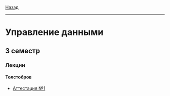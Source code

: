 [Назад](../../README.md)
***
# Управление данными

## 3 семестр
### Лекции
#### Толстобров
+ [Аттестация №1](archevm-th-att-1-fact.md)
